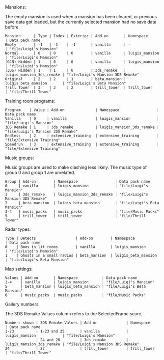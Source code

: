 Mansions:

The empty mansion is used when a mansion has been cleared, or previous save data got loaded, but the currently selected mansion had no save data before.

```
Mansion      | Type | Index | Exterior | Add-on       | Namespace                 | Data pack name
Empty        | -1   | -1    | -1       | vanilla      | -                         | "file/Luigi's Mansion"
Normal       | 0    | 0     | 0        | vanilla      | luigis_mansion            | "file/Luigi's Mansion"
(GCN) Hidden | 1    | 0     | 0        | vanilla      | luigis_mansion            | "file/Luigi's Mansion"
(3DS) Hidden | 1    | 1     | 0        | 3ds_remake   | luigis_mansion_3ds_remake | "file/Luigi's Mansion 3DS Remake"
Original     | 2    | 2     | 1        | beta_mansion | luigis_beta_mansion       | "file/Luigi's Beta Mansion"
Trill Tower  | 3    | 3     | 2        | trill_tower  | trill_tower               | "file/Thrill Tower"
```

Training room programs:

```
Program    | Value | Add-on              | Namespace                 | Data pack name
Vanilla    | 0     | vanilla             | luigis_mansion            | "file/Luigi's Mansion"
3DS Remake | 1     | 3ds_remake          | luigis_mansion_3ds_remake | "file/Luigi's Mansion 3DS Remake"
Endless    | 2     | extensive_training  | extensive_training        | "file/Extensive Training"
Speedrun   | 3     | extensive_training  | extensive_training        | "file/Extensive Training"
```

Music groups:

Music groups are used to make clashing less likely. The music type of group 0 and group 1 are unrelated.

```
Group | Add-on        | Namespace                 | Data pack name
0     | vanilla       | luigis_mansion            | "file/Luigi's Mansion"
1     | 3ds_remake    | luigis_mansion_3ds_remake | "file/Luigi's Mansion 3DS Remake"
2     | beta_mansion  | luigis_beta_mansion       | "file/Luigi's Beta Mansion"
3-4   | music_packs   | music_packs               | "file/Music Packs"
5     | trill_tower   | trill_tower               | "file/Thrill Tower"
```

Radar types:

```
Type | Detects                  | Add-on        | Namespace                 | Data pack name
0    | Boos in lit rooms        | vanilla       | luigis_mansion            | "file/Luigi's Mansion"
1    | Ghosts in a small radius | beta_mansion  | luigis_beta_mansion       | "file/Luigi's Beta Mansion"
```

Map settings:

```
Values | Add-on       | Namespace           | Data pack name
1-4    | vanilla      | luigis_mansion      | "file/Luigi's Mansion"
5      | beta_mansion | luigis_beta_mansion | "file/Luigi's Beta Mansion"
6      | music_packs  | music_packs         | "file/Music Packs"
```

Gallery numbers

The 3DS Remake Values column refers to the SelectedFrame score.

```
Numbers shown | 3DS Remake Values | Add-on             | Namespace                 | Data pack name
1-23          | 1-23 and 25       | vanilla            | luigis_mansion            | "file/Luigi's Mansion"
              | 24 and 26         | 3ds_remake         | luigis_mansion_3ds_remake | "file/Luigi's Mansion 3DS Remake"
24            | 27                | trill_tower        | trill_tower               | "file/Thrill Tower"
```